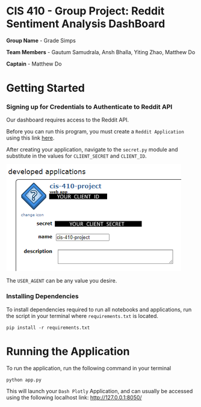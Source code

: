 # CIS 410 - Group Project: Reddit Sentiment Analysis DashBoard

**Group Name** - Grade Simps

**Team Members** - Gautum Samudrala, Ansh Bhalla, Yiting Zhao, Matthew Do

**Captain** - Matthew Do

# Getting Started

### Signing up for Credentials to Authenticate to Reddit API

Our dashboard requires access to the Reddit API. 

Before you can run this program, you must create a `Reddit Application` using this link [here](https://www.reddit.com/prefs/apps).

After creating your application, navigate to the `secret.py` module and substitute in the values for `CLIENT_SECRET` and `CLIENT_ID`.

![Reddit Developer Application](images/reddit_developer_application.png)

The `USER_AGENT` can be any value you desire.

### Installing Dependencies

To install dependencies required to run all notebooks and applications, run the script in your terminal where `requirements.txt` is located.

```
pip install -r requirements.txt
```

# Running the Application

To run the application, run the following command in your terminal

```
python app.py
```

This will launch your `Dash Plotly` Application, and can usually be accessed using the following localhost link: http://127.0.0.1:8050/


